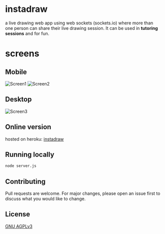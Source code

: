 # instadraw

a live drawing web app using web sockets (sockets.io) where more than one person can share their live drawing session.
It can be used in **tutoring sessions** and for fun.

# screens
## Mobile
![Screen1](https://user-images.githubusercontent.com/6924756/68466084-5ebce900-021c-11ea-8a00-872399d14a74.png)
![Screen2](https://user-images.githubusercontent.com/6924756/68466149-7f853e80-021c-11ea-8e46-759fd642aec1.png)

## Desktop
![Screen3](https://user-images.githubusercontent.com/6924756/68471865-cfb5ce00-0227-11ea-8295-9f81feebfc05.png)

## Online version
hosted on heroku: [instadraw](https://socketshare.herokuapp.com)

## Running locally
```bash
node server.js
```

## Contributing
Pull requests are welcome. For major changes, please open an issue first to discuss what you would like to change.

## License
[GNU AGPLv3](https://choosealicense.com/licenses/agpl-3.0/)
